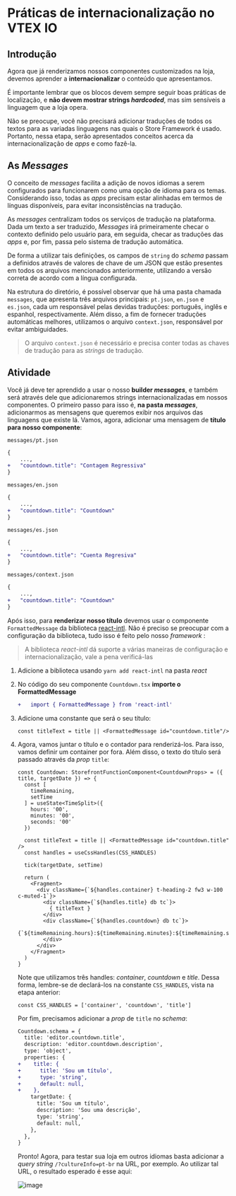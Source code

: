# Práticas de internacionalização no VTEX IO

## Introdução
Agora que já renderizamos nossos componentes customizados na loja, devemos aprender a **internacionalizar** o conteúdo que apresentamos. 

É importante lembrar que os blocos devem sempre seguir boas práticas de localização, e **não devem mostrar strings _hardcoded_**, mas sim sensíveis a linguagem que a loja opera.

Não se preocupe, você não precisará adicionar traduções de todos os textos para as variadas linguagens nas quais o Store Framework é usado. Portanto, nessa etapa, serão apresentados conceitos acerca da internacionalização de *apps* e como fazê-la. 

## As *Messages*
O conceito de *messages* facilita a adição de novos idiomas a serem configurados para funcionarem como uma opção de idioma para os temas. Considerando isso, todas as *apps* precisam estar alinhadas em termos de línguas disponíveis, para evitar inconsistências na tradução.

As *messages* centralizam todos os serviços de tradução na plataforma. Dada um texto a ser traduzido, *Messages* irá primeiramente checar o contexto definido pelo usuário para, em seguida, checar as traduções das *apps* e, por fim, passa pelo sistema de tradução automática.

De forma a utilizar tais definições, os campos de `string` do *schema* passam a definidos através de valores de chave de um JSON que estão presentes em todos os arquivos mencionados anteriormente, utilizando a versão correta de acordo com a língua configurada.

Na estrutura do diretório, é possível observar que há uma pasta chamada `messages`, que apresenta três arquivos principais: `pt.json`, `en.json` e `es.json`, cada um responsável pelas devidas traduções: português, inglês e espanhol, respectivamente. Além disso, a fim de fornecer traduções automáticas melhores, utilizamos o arquivo `context.json`, responsável por evitar ambiguidades.

>O arquivo `context.json` é necessário e precisa conter todas as chaves de tradução para as *strings* de tradução.

## Atividade
Você já deve ter aprendido a usar o nosso **builder _messages_**, e também será através dele que adicionaremos strings internacionalizadas em nossos componentes. O primeiro passo para isso é, **na pasta _messages_**, adicionarmos as mensagens que queremos exibir nos arquivos das linguagens que existe lá. Vamos, agora, adicionar uma mensagem de **título para nosso componente**:

`messages/pt.json`
```diff
{
	...,
+	"countdown.title": "Contagem Regressiva"
}
```
`messages/en.json`
```diff
{
	...,
+	"countdown.title": "Countdown"
}
```
`messages/es.json`
```diff
{
	...,
+	"countdown.title": "Cuenta Regresiva"
}
```
`messages/context.json`
```diff
{
	...,
+	"countdown.title": "Countdown"
}
```

Após isso, para **renderizar nosso título** devemos usar o componente `FormattedMessage` da biblioteca [react-intl](https://github.com/formatjs/react-intl). Não é preciso se preocupar com a configuração da biblioteca, tudo isso é feito pelo nosso *framework* :
> A biblioteca _react-intl_ dá suporte a várias maneiras de configuração e internacionalização, vale a pena verificá-las

1. Adicione a biblioteca usando `yarn add react-intl` na pasta *react*
2. No código do seu componente `Countdown.tsx` **importe o FormattedMessage**
    ```diff
    +	import { FormattedMessage } from 'react-intl'
    ```
3. Adicione uma constante que será o seu título:
    ```tsx
    const titleText = title || <FormattedMessage id="countdown.title"/>
    ```
4. Agora, vamos juntar o título e o contador para renderizá-los. Para isso, vamos definir um container por fora. Além disso, o texto do título será passado através da *prop* `title`:
    ```tsx
    const Countdown: StorefrontFunctionComponent<CountdownProps> = ({ title, targetDate }) => {
      const [
        timeRemaining, 
        setTime
      ] = useState<TimeSplit>({
        hours: '00', 
        minutes: '00', 
        seconds: '00'
      })
      
      const titleText = title || <FormattedMessage id="countdown.title" /> 
      const handles = useCssHandles(CSS_HANDLES)

      tick(targetDate, setTime)

      return (
        <Fragment>
          <div className={`${handles.container} t-heading-2 fw3 w-100 c-muted-1`}>
            <div className={`${handles.title} db tc`}>
              { titleText }
            </div>
            <div className={`${handles.countdown} db tc`}>
              {`${timeRemaining.hours}:${timeRemaining.minutes}:${timeRemaining.seconds}`}
            </div>
          </div>
        </Fragment>
      )
    }
    ```
    Note que utilizamos três handles: *container*, *countdown* e *title*. Dessa forma, lembre-se de declará-los na constante `CSS_HANDLES`, vista na etapa anterior:
    ```tsx
    const CSS_HANDLES = ['container', 'countdown', 'title']
    ```

    Por fim, precisamos adicionar a *prop* de `title` no *schema*:
    ```diff
    Countdown.schema = {
      title: 'editor.countdown.title',
      description: 'editor.countdown.description',
      type: 'object',
      properties: {
    +    title: {
    +      title: 'Sou um título',
    +      type: 'string',
    +      default: null,
    +    },
        targetDate: {
          title: 'Sou um título',
          description: 'Sou uma descrição',
          type: 'string',
          default: null,
        },
      },
    }
    ```

    Pronto! Agora, para testar sua loja em outros idiomas basta adicionar a *query string* `/?cultureInfo=pt-br` na URL, por exemplo. Ao utilizar tal URL, o resultado esperado é esse aqui:

    ![image](https://user-images.githubusercontent.com/19495917/75484759-23d7f000-5988-11ea-8b0a-63a5fce4ea7e.png)


